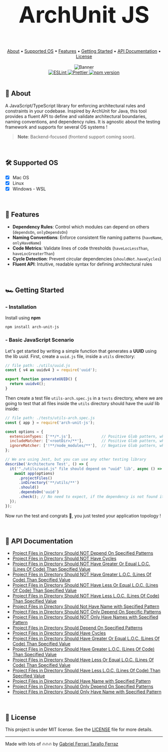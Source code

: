 <div align="center">
  <h1 style="font-size:4.5rem;"> ArchUnit JS</h1>
</div>

<br/>

<div align="center">
  <a href="#page_facing_up-about">About</a> •
  <a href="#hammer_and_wrench-supported-os">Supported OS</a> • 
  <a href="#ledger-features">Features</a> •
  <a href="#racing_car-getting-started">Getting Started</a> •
  <a href="#notebook-api-documentation">API Documentation</a> •
  <a href="#memo-license">License</a>
</div>

<br/>

<div align="center">
  <img src="https://github.com/gftf2011/clean-node-todolist/blob/main/.github/images/background.png" alt="Banner" style="max-width: 100%; height: auto;" />
</div>

<div align="center">
  <a href="https://eslint.org/">
    <img src="https://img.shields.io/badge/ESLint-configured-blue?logo=eslint" alt="ESLint" />
  </a>
  <a href="https://prettier.io/">
    <img src="https://img.shields.io/badge/Prettier-configured-ff69b4?logo=prettier" alt="Prettier" />
  </a>
  <a href="https://www.npmjs.com/package/arch-unit-js">
    <img src="https://img.shields.io/npm/v/arch-unit-js.svg" alt="npm version" />
  </a>
</div>

<br/>

## :page_facing_up: About

A JavaScript/TypeScript library for enforcing architectural rules and constraints in your codebase. Inspired by ArchUnit for Java, this tool provides a fluent API to define and validate architectural boundaries, naming conventions, and dependency rules. It is agnostic about the testing framework and supports for several OS systems !

> **Note**: Backend-focused (frontend support coming soon).

<br/>

## :hammer_and_wrench: Supported OS

- [x] Mac OS
- [x] Linux
- [x] Windows - WSL

<br/>

## :ledger: Features

- **Dependency Rules**: Control which modules can depend on others (`dependsOn`, `onlyDependsOn`)
- **Naming Conventions**: Enforce consistent file naming patterns (`haveName`, `onlyHaveName`)
- **Code Metrics**: Validate lines of code thresholds (`haveLocLessThan`, `haveLocGreaterThan`)
- **Cycle Detection**: Prevent circular dependencies (`shouldNot.haveCycles`)
- **Fluent API**: Intuitive, readable syntax for defining architectural rules

<br/>

## :racing_car: Getting Started

### - Installation

Install using __npm__
```bash
npm install arch-unit-js
```
### - Basic JavaScript Scenario

Let's get started by writing a simple function that generates a __UUID__ using the lib _uuid_. First, create a `uuid.js` file, inside a `utils` directory:
```javascript
// file path: ./utils/uuid.js
const { v4 as uuidv4 } = require('uuid');

export function generateUUID() {
  return uuidv4();
}
```
Then create a test file `utils-arch.spec.js` in a `tests` directory, where we are going to test that all files inside the `utils` directory should have the _uuid_ lib inside:
```javascript
// file path: ./tests/utils-arch.spec.js
const { app } = require('arch-unit-js');

const options = {
  extensionTypes: ['**/*.js'],             // Positive Glob pattern, where you specify all extension types your application has
  includeMatcher: ['<rootDir>/**'],        // Positive Glob pattern, where you specify all files and directories based on the project <rootDir>
  ignoreMatcher: ['!**/node_modules/**'],  // Negative Glob pattern, where you specify all files and directories you do NOT want to check
};

// We are using Jest, but you can use any other testing library
describe('Architecture Test', () => {
  it('"./utils/uuid.js" file should depend on "uuid" lib', async () => {
    await app(options)
      .projectFiles()
      .inDirectory('**/utils/**')
      .should()
      .dependsOn('uuid')
      .check(); // No need to expect, if the dependency is not found it throws an error
  });
});
```
Now run the test and congrats 🥳, you just tested your application topology !

<br/>

## :notebook: API Documentation

- [Project Files in Directory Should NOT Depend On Specified Patterns](https://github.com/gftf2011/arch-unit-js/blob/main/business/projectFiles_inDirectory_shouldNot_dependsOn_check.md)
- [Project Files in Directory Should NOT Have Cycles](https://github.com/gftf2011/arch-unit-js/blob/main/business/projectFiles_inDirectory_shouldNot_haveCicles_check.md)
- [Project Files in Directory Should NOT Have Greater Or Equal L.O.C. (Lines Of Code) Than Specified Value](https://github.com/gftf2011/arch-unit-js/blob/main/business/projectFiles_inDirectory_shouldNot_haveLocGreaterOrEqualThan_check.md)
- [Project Files in Directory Should NOT Have Greater L.O.C. (Lines Of Code) Than Specified Value](https://github.com/gftf2011/arch-unit-js/blob/main/business/projectFiles_inDirectory_shouldNot_haveLocGreaterThan_check.md)
- [Project Files in Directory Should NOT Have Less Or Equal L.O.C. (Lines Of Code) Than Specified Value](https://github.com/gftf2011/arch-unit-js/blob/main/business/projectFiles_inDirectory_shouldNot_haveLocLessOrEqualThan_check.md)
- [Project Files in Directory Should NOT Have Less L.O.C. (Lines Of Code) Than Specified Value](https://github.com/gftf2011/arch-unit-js/blob/main/business/projectFiles_inDirectory_shouldNot_haveLocLessThan_check.md)
- [Project Files in Directory Should Not Have Name with Specified Pattern](https://github.com/gftf2011/arch-unit-js/blob/main/business/projectFiles_inDirectory_shouldNot_haveName_check.md)
- [Project Files in Directory Should NOT Only Depend On Specific Patterns](https://github.com/gftf2011/arch-unit-js/blob/main/business/projectFiles_inDirectory_shouldNot_onlyDependsOn_check.md)
- [Project Files in Directory Should NOT Only Have Names with Specified Pattern](https://github.com/gftf2011/arch-unit-js/blob/main/business/projectFiles_inDirectory_shouldNot_onlyHaveName_check.md)
- [Project Files in Directory Should Depend On Specified Patterns](https://github.com/gftf2011/arch-unit-js/blob/main/business/projectFiles_inDirectory_should_dependsOn_check.md)
- [Project Files in Directory Should Have Cycles](https://github.com/gftf2011/arch-unit-js/blob/main/business/projectFiles_inDirectory_should_haveCicles_check.md)
- [Project Files in Directory Should Have Greater Or Equal L.O.C. (Lines Of Code) Than Specified Value](https://github.com/gftf2011/arch-unit-js/blob/main/business/projectFiles_inDirectory_should_haveLocGreaterOrEqualThan_check.md)
- [Project Files in Directory Should Have Greater L.O.C. (Lines Of Code) Than Specified Value](https://github.com/gftf2011/arch-unit-js/blob/main/business/projectFiles_inDirectory_should_haveLocGreaterThan_check.md)
- [Project Files in Directory Should Have Less Or Equal L.O.C. (Lines Of Code) Than Specified Value](https://github.com/gftf2011/arch-unit-js/blob/main/business/projectFiles_inDirectory_should_haveLocLessOrEqualThan_check.md)
- [Project Files in Directory Should Have Less L.O.C. (Lines Of Code) Than Specified Value](https://github.com/gftf2011/arch-unit-js/blob/main/business/projectFiles_inDirectory_should_haveLocLessThan_check.md)
- [Project Files in Directory Should Have Name with Specified Pattern](https://github.com/gftf2011/arch-unit-js/blob/main/business/projectFiles_inDirectory_should_haveName_check.md)
- [Project Files in Directory Should Only Depend On Specified Patterns](https://github.com/gftf2011/arch-unit-js/blob/main/business/projectFiles_inDirectory_should_onlyDependsOn_check.md)
- [Project Files in Directory Should Only Have Name with Specified Pattern](https://github.com/gftf2011/arch-unit-js/blob/main/business/projectFiles_inDirectory_should_onlyHaveName_check.md)

<br/>

## :memo: License

This project is under MIT license. See the [LICENSE](https://github.com/gftf2011/arch-unit-js/blob/main/LICENSE) file for more details.

---

Made with lots of 🔥🔥🔥 by [Gabriel Ferrari Tarallo Ferraz](https://www.linkedin.com/in/gabriel-ferrari-tarallo-ferraz/)

